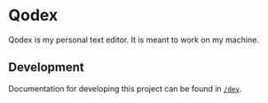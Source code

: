 # Qodex

Qodex is my personal text editor. It is meant to work on my machine.

## Development

Documentation for developing this project can be found in [`/dev`](/dev/index.md).
